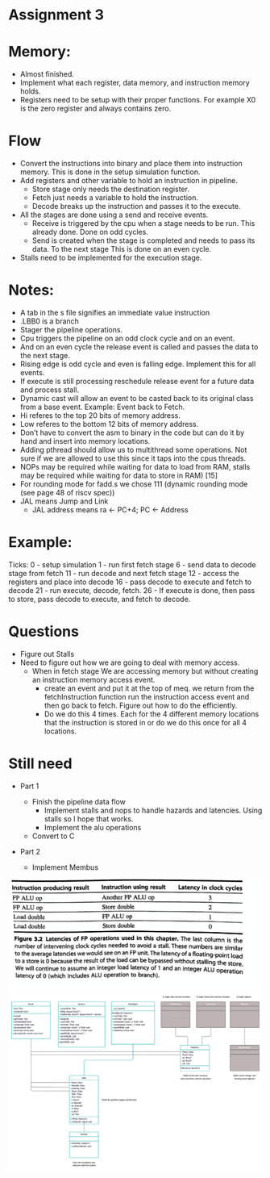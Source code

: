 # Assignment 3

# Memory:
- Almost finished.
- Implement what each register, data memory, and instruction memory holds.
- Registers need to be setup with their proper functions. For example X0 is the zero register and always contains zero.

# Flow
- Convert the instructions into binary and place them into instruction memory. This is done in the setup simulation function.
- Add registers and other variable to hold an instruction in pipeline.
    - Store stage only needs the destination register.
    - Fetch just needs a variable to hold the instruction.
    - Decode breaks up the instruction and passes it to the execute.
- All the stages are done using a send and receive events.
    - Receive is triggered by the cpu when a stage needs to be run. This already done. Done on odd cycles.
    - Send is created when the stage is completed and needs to pass its data. To the next stage This is done on an even cycle.
- Stalls need to be implemented for the execution stage.

# Notes:
- A tab in the s file signifies an immediate value instruction
- .LBB0 is a branch
- Stager the pipeline operations.
- Cpu triggers the pipeline on an odd clock cycle and on an event.
- And on an even cycle the release event is called and passes the data to the next stage.
- Rising edge is odd cycle and even is falling edge. Implement this for all events.
- If execute is still processing reschedule release event for a future data and process stall.
- Dynamic cast will allow an event to be casted back to its original class from a base event. Example: Event back to Fetch.
- Hi  referes to the top 20 bits of memory address.
- Low referes to the bottom 12 bits of memory address.
- Don’t have to convert the asm to binary in the code but can do it by hand and insert into memory locations.
- Adding pthread should allow us to multithread some operations. Not sure if we are allowed to use this since it taps into the cpus threads.
- NOPs may be required while waiting for data to load from RAM, stalls may be required while waiting for data to store in RAM) [15]
- For rounding mode for fadd.s we chose 111 (dynamic rounding mode (see page 48 of riscv spec))
- JAL means Jump and Link
    - JAL address means ra <- PC+4; PC <- Address

# Example:
Ticks:
0 - setup simulation
1  - run first fetch stage
6 - send data to decode stage from fetch
11 - run decode and next fetch stage
12 - access the registers and place into decode
16 -  pass decode to execute and fetch to decode
21 - run execute, decode, fetch.
26  - If execute is done, then pass to store, pass decode to execute, and fetch to decode.

# Questions
- Figure out Stalls
- Need to figure out how we are going to deal with memory access.
    - When in fetch stage We are accessing memory but without creating an instruction memory access event.
        - create an event and put it at the top of meq. we return from the fetchInstruction function run the instruction access event and then go back to fetch. Figure out how to do the efficiently.
        - Do we do this 4 times. Each for the 4 different memory locations that the instruction is stored in or do we do this once for all 4 locations.

# Still need
- Part 1
    - Finish the pipeline data flow
        - Implement stalls and nops to handle hazards and latencies. Using stalls so I hope that works.
        - Implement the alu operations
    - Convert to C

- Part 2
    - Implement Membus



![](DataHazard.png)
![](uml.jpg)
